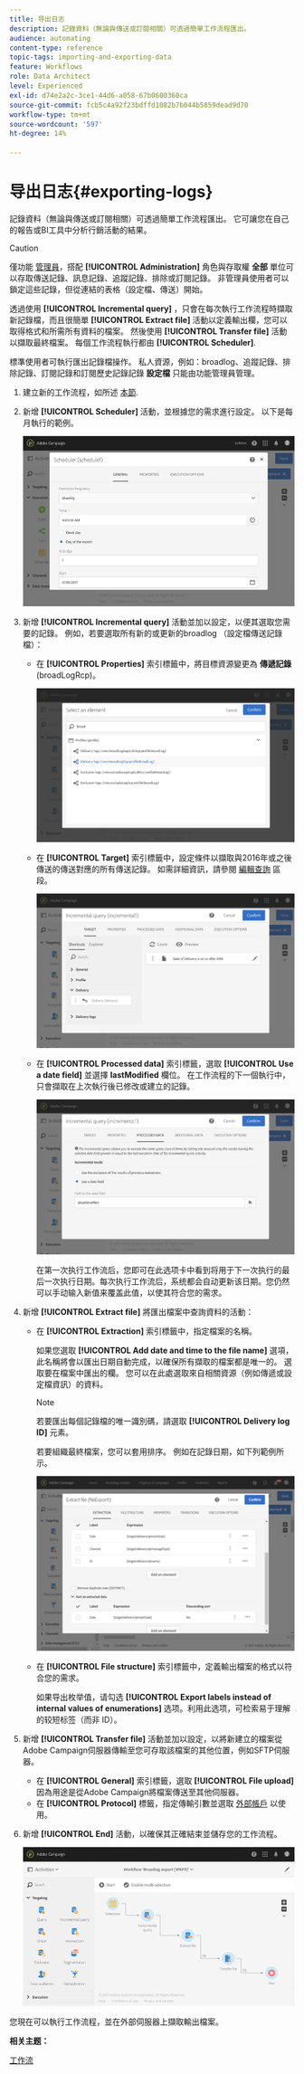 ```yaml
---
title: 导出日志
description: 記錄資料（無論與傳送或訂閱相關）可透過簡單工作流程匯出。
audience: automating
content-type: reference
topic-tags: importing-and-exporting-data
feature: Workflows
role: Data Architect
level: Experienced
exl-id: d74e2a2c-3ce1-44d6-a058-67b0600360ca
source-git-commit: fcb5c4a92f23bdffd1082b7b044b5859dead9d70
workflow-type: tm+mt
source-wordcount: '597'
ht-degree: 14%

---
```


# 导出日志{#exporting-logs}

記錄資料（無論與傳送或訂閱相關）可透過簡單工作流程匯出。 它可讓您在自己的報告或BI工具中分析行銷活動的結果。

>[!CAUTION]
>
>僅功能 [管理員](../../administration/using/users-management.md#functional-administrators)，搭配 **[!UICONTROL Administration]** 角色與存取權 **全部** 單位可以存取傳送記錄、訊息記錄、追蹤記錄、排除或訂閱記錄。 非管理員使用者可以鎖定這些記錄，但從連結的表格（設定檔、傳送）開始。

透過使用 **[!UICONTROL Incremental query]** ，只會在每次執行工作流程時擷取新記錄檔，而且很簡單 **[!UICONTROL Extract file]** 活動以定義輸出欄，您可以取得格式和所需所有資料的檔案。 然後使用 **[!UICONTROL Transfer file]** 活動以擷取最終檔案。 每個工作流程執行都由 **[!UICONTROL Scheduler]**.

標準使用者可執行匯出記錄檔操作。 私人資源，例如：broadlog、追蹤記錄、排除記錄、訂閱記錄和訂閱歷史記錄記錄 **設定檔** 只能由功能管理員管理。

1. 建立新的工作流程，如所述 [本節](../../automating/using/building-a-workflow.md#creating-a-workflow).
1. 新增 **[!UICONTROL Scheduler]** 活動，並根據您的需求進行設定。 以下是每月執行的範例。

   ![](assets/export_logs_scheduler.png)

1. 新增 **[!UICONTROL Incremental query]** 活動並加以設定，以便其選取您需要的記錄。 例如，若要選取所有新的或更新的broadlog （設定檔傳送記錄檔）：

   * 在 **[!UICONTROL Properties]** 索引標籤中，將目標資源變更為 **傳遞記錄** (broadLogRcp)。

      ![](assets/export_logs_query_properties.png)

   * 在 **[!UICONTROL Target]** 索引標籤中，設定條件以擷取與2016年或之後傳送的傳送對應的所有傳送記錄。 如需詳細資訊，請參閱 [編輯查詢](../../automating/using/editing-queries.md#creating-queries) 區段。

      ![](assets/export_logs_query_target.png)

   * 在 **[!UICONTROL Processed data]** 索引標籤，選取 **[!UICONTROL Use a date field]** 並選擇 **lastModified** 欄位。 在工作流程的下一個執行中，只會擷取在上次執行後已修改或建立的記錄。

      ![](assets/export_logs_query_processeddata.png)

      在第一次执行工作流后，您即可在此选项卡中看到将用于下一次执行的最后一次执行日期。每次执行工作流后，系统都会自动更新该日期。您仍然可以手动输入新值来覆盖此值，以使其符合您的需求。

1. 新增 **[!UICONTROL Extract file]** 將匯出檔案中查詢資料的活動：

   * 在 **[!UICONTROL Extraction]** 索引標籤中，指定檔案的名稱。

      如果您選取 **[!UICONTROL Add date and time to the file name]** 選項，此名稱將會以匯出日期自動完成，以確保所有擷取的檔案都是唯一的。 選取要在檔案中匯出的欄。 您可以在此處選取來自相關資源（例如傳遞或設定檔資訊）的資料。

      >[!NOTE]
      >
      >若要匯出每個記錄檔的唯一識別碼，請選取 **[!UICONTROL Delivery log ID]** 元素。

      若要組織最終檔案，您可以套用排序。 例如在記錄日期，如下列範例所示。

      ![](assets/export_logs_extractfile_extraction.png)

   * 在 **[!UICONTROL File structure]** 索引標籤中，定義輸出檔案的格式以符合您的需求。

      如果导出枚举值，请勾选 **[!UICONTROL Export labels instead of internal values of enumerations]** 选项。利用此选项，可检索易于理解的较短标签（而非 ID）。

1. 新增 **[!UICONTROL Transfer file]** 活動並加以設定，以將新建立的檔案從Adobe Campaign伺服器傳輸至您可存取該檔案的其他位置，例如SFTP伺服器。

   * 在 **[!UICONTROL General]** 索引標籤，選取 **[!UICONTROL File upload]** 因為用途是從Adobe Campaign將檔案傳送至其他伺服器。
   * 在 **[!UICONTROL Protocol]** 標籤，指定傳輸引數並選取 [外部帳戶](../../administration/using/external-accounts.md#creating-an-external-account) 以使用。

1. 新增 **[!UICONTROL End]** 活動，以確保其正確結束並儲存您的工作流程。

   ![](assets/export_logs_example_workflow.png)

您現在可以執行工作流程，並在外部伺服器上擷取輸出檔案。

**相关主题：**

[工作流](../../automating/using/get-started-workflows.md)
